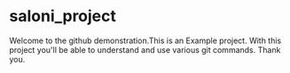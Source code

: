 # saloni_project
Welcome to the github demonstration.This is an Example project.
With this project you'll be able to understand and use various git commands.
Thank you.
